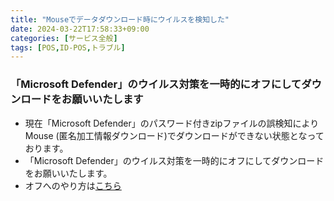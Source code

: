 ```yaml
---
title: "Mouseでデータダウンロード時にウイルスを検知した"
date: 2024-03-22T17:58:33+09:00
categories: [サービス全般]
tags: [POS,ID-POS,トラブル]
---
```


### 「Microsoft Defender」のウイルス対策を一時的にオフにしてダウンロードをお願いいたします

* 現在「Microsoft Defender」のパスワード付きzipファイルの誤検知によりMouse (匿名加工情報ダウンロード)でダウンロードができない状態となっております。
* 「Microsoft Defender」のウイルス対策を一時的にオフにしてダウンロードをお願いいたします。
* オフへのやり方は[こちら](https://support.microsoft.com/ja-jp/windows/windows-セキュリティで-defender-ウイルス対策をオフにする-99e6004f-c54c-8509-773c-a4d776b77960)
